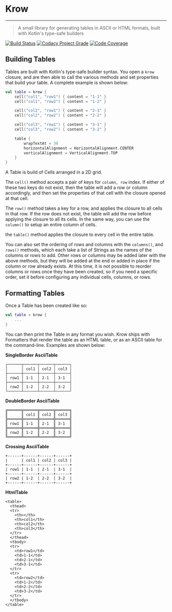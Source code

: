 # Krow
---

> A small library for generating tables in ASCII or HTML formats, built with Kotlin's type-safe builders

[![Build Status](https://travis-ci.org/copper-leaf/krow.svg?branch=master)](https://travis-ci.org/copper-leaf/krow)
[![Codacy Project Grade](https://api.codacy.com/project/badge/Grade/37385c8388e6499793a509fc335fa21c)](https://www.codacy.com/app/cjbrooks12/krow?utm_source=github.com&amp;utm_medium=referral&amp;utm_content=copper-leaf/krow&amp;utm_campaign=Badge_Grade)
[![Code Coverage](https://api.codacy.com/project/badge/Coverage/37385c8388e6499793a509fc335fa21c)](https://www.codacy.com/app/cjbrooks12/krow?utm_source=github.com&utm_medium=referral&utm_content=copper-leaf/krow&utm_campaign=Badge_Coverage)

## Building Tables

Tables are built with Kotlin's type-safe builder syntax. You open a `krow` closure, and are then able to call the 
various methods and set properties that build your table. A complete example is shown below: 

```kotlin
val table = krow {
    cell("col1", "row1") { content = "1-1" }
    cell("col1", "row2") { content = "1-2" }

    cell("col2", "row1") { content = "2-1" }
    cell("col2", "row2") { content = "2-2" }

    cell("col3", "row1") { content = "3-1" }
    cell("col3", "row2") { content = "3-2" }

    table {
        wrapTextAt = 30
        horizontalAlignment = HorizontalAlignment.CENTER
        verticalAlignment = VerticalAlignment.TOP
    }
}
```

A Table is build of Cells arranged in a 2D grid.

The `cell()` method accepts a pair of keys for `column, row` index. If either of these two keys do not exist, then the 
table will add a row or column accordingly, and then set the properties of that cell with the closure opened at that 
cell.

The `row()` method takes a key for a row, and applies the closure to all cells in that row. If the row does not exist, 
the table will add the row before applying the closure to all its cells. In the same way, you can use the `column()` to
setup an entire column of cells.

the `table()` method applies the closure to every cell in the entire table.

You can also set the ordering of rows and columns with the `columns()`, and `rows()` methods, which each take a list of
Strings as the names of the columns or rows to add. Other rows or columns may be added later with the above methods, but
they will be added at the end or added in place if the column or row already exists. At this time, it is not possible to 
reorder columns or rows once they have been created, so if you need a specific order, set it before configuring any 
individual cells, columns, or rows.

## Formatting Tables

Once a Table has been created like so:

```kotlin
val table = krow {
    ...
}
```

You can then print the Table in any format you wish. Krow ships with Formatters that render the table as an HTML table, 
or as an ASCII table for the command-line. Examples are shown below:

**SingleBorder AsciiTable**
```
┌──────┬──────┬──────┬──────┐
│      │ col1 │ col2 │ col3 │
├──────┼──────┼──────┼──────┤
│ row1 │ 1-1  │ 2-1  │ 3-1  │
├──────┼──────┼──────┼──────┤
│ row2 │ 1-2  │ 2-2  │ 3-2  │
└──────┴──────┴──────┴──────┘
```


**DoubleBorder AsciiTable**
```
╔══════╦══════╦══════╦══════╗
║      ║ col1 ║ col2 ║ col3 ║
╠══════╬══════╬══════╬══════╣
║ row1 ║ 1-1  ║ 2-1  ║ 3-1  ║
╠══════╬══════╬══════╬══════╣
║ row2 ║ 1-2  ║ 2-2  ║ 3-2  ║
╚══════╩══════╩══════╩══════╝
```

**Crossing AsciiTable**
```
+------+------+------+------+
|      | col1 | col2 | col3 |
+------+------+------+------+
| row1 | 1-1  | 2-1  | 3-1  |
+------+------+------+------+
| row2 | 1-2  | 2-2  | 3-2  |
+------+------+------+------+
```

**HtmlTable**
```
<table>
  <thead>
  <tr>
    <th></th>
    <th>col1</th>
    <th>col2</th>
    <th>col3</th>
  </tr>
  </thead>
  <tbody>
  <tr>
    <td>row1</td>
    <td>1-1</td>
    <td>2-1</td>
    <td>3-1</td>
  </tr>
  <tr>
    <td>row2</td>
    <td>1-2</td>
    <td>2-2</td>
    <td>3-2</td>
  </tr>
  </tbody>
</table>
```